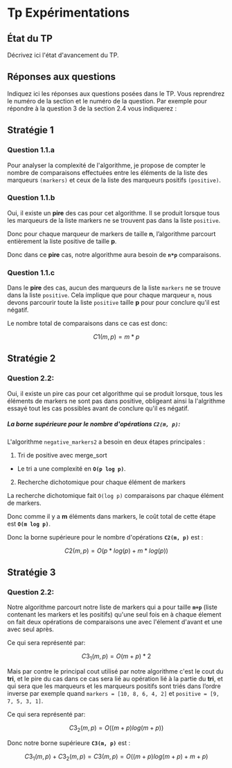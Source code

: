 # Tp Expérimentations


## État du TP

Décrivez ici l'état d'avancement du TP.

## Réponses aux questions

Indiquez ici les réponses aux questions posées dans le TP. Vous
reprendrez le numéro de la section et le numéro de la question. Par
exemple pour répondre à la question 3 de la section 2.4 vous indiquerez :

## Stratégie 1

### Question 1.1.a
Pour analyser la complexité de l'algorithme, je propose de compter le nombre de comparaisons effectuées entre les éléments de la liste des marqueurs `(markers)` et ceux de la liste des marqueurs positifs `(positive)`.

### Question 1.1.b
Oui, il existe un **pire** des cas pour cet algorithme. Il se produit lorsque tous les marqueurs de la liste markers ne se trouvent pas dans la liste `positive`.

Donc pour chaque marqueur de markers de taille **n**, l’algorithme parcourt entièrement la liste positive de taille **p**.

Donc dans ce **pire** cas, notre algorithme aura besoin de **`n*p`** comparaisons.

### Question 1.1.c

Dans le **pire** des cas, aucun des marqueurs de la liste `markers` ne se trouve dans la liste `positive`. Cela implique que pour chaque marqueur `m`, nous devons parcourir toute la liste `positive` taille **p** pour pour conclure qu'il est négatif.

Le nombre total de comparaisons dans ce cas est donc:
```math
C1(m,p) = m*p
```
## Stratégie 2

### Question 2.2:

Oui, il existe un pire cas pour cet algorithme qui se produit lorsque, tous les éléments de markers ne sont pas dans positive, obligeant ainsi la l'algrithme essayé tout les cas possibles avant de conclure qu'il es négatif.

##### La borne supérieure pour le nombre d'opérations **`C2(m, p)`**:

L'algorithme `negative_markers2` a besoin en deux étapes principales :

1. Tri de positive avec merge_sort

- Le tri a une complexité en **`O(p log p)`**.

2. Recherche dichotomique pour chaque élément de markers

La recherche dichotomique fait `O(log p)` comparaisons par chaque élément de markers.

Donc comme il y a **m** éléments dans markers, le coût total de cette étape est **`O(m log p)`**.

Donc la borne supérieure pour le nombre d'opérations **`C2(m, p)`** est :

```math
C2(m,p)=O(p*log(p)+m*log(p))
```


## Stratégie 3

### Question 2.2:
Notre algorithme parcourt notre liste de markers qui a pour taille **`m+p`** (liste contenant les markers et les positifs) qu'une seul fois en à chaque élement on fait deux opérations de comparaisons une avec l'élement d'avant et une avec seul après.

Ce qui sera représenté par:
```math
C3_1(m,p)=O(m+p)*2
```
Mais par contre le principal cout utilisé par notre algorithme c'est le cout du **tri**, et le pire du cas dans ce cas sera lié au opération lié à la partie du **tri**, et qui sera que les marqueurs et les marqueurs positifs sont triés dans l’ordre inverse par exemple quand `markers = [10, 8, 6, 4, 2]` et `positive = [9, 7, 5, 3, 1]`.

Ce qui sera représenté par:
```math
C3_2(m,p)=O((m + p) log (m + p))
```

Donc notre borne supérieure **`C3(m, p)`** est :

```math
C3_1(m,p) + C3_2(m,p) = C3(m,p) = O( (m+p) log (m+p) + m + p )
```
